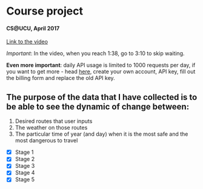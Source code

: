 # Course project
#### CS@UCU, April 2017
[Link to the video](https://drive.google.com/file/d/0B_gnQgqymmRjU0dhZ1M3bkZPeE0/view?usp=sharing)

_Important_: In the video, when you reach 1:38, go to 3:10 to skip waiting.

**Even more important**: daily API usage is limited to 1000 requests per day, if you want to get more - head [here](https://darksky.net/dev/register), create your own account, API key, fill out the billing form and replace the old API key.

## The purpose of the data that I have collected is to be able to see the dynamic of change between:
1. Desired routes that user inputs
2. The weather on those routes
3. The particular time of year (and day) when it is the most safe and the most dangerous to travel

- [x] Stage 1
- [x] Stage 2
- [x] Stage 3
- [x] Stage 4
- [x] Stage 5
